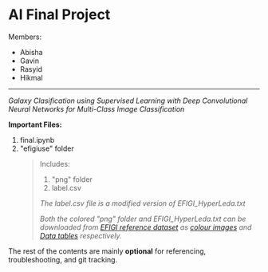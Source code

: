 # AI Final Project
Members:
- Abisha
- Gavin
- Rasyid
- Hikmal

---

*Galaxy Clasification using Supervised Learning with Deep Convolutional Neural Networks for Multi-Class Image Classification*

**Important Files:**
1. final.ipynb
2. "efigiuse" folder
    > Includes:
    > 1. "png" folder
    > 2. label.csv
    >
    > *The label.csv file is a modified version of EFIGI_HyperLeda.txt*
    >
    >*Both the colored "png" folder and EFIGI_HyperLeda.txt can be downloaded from [EFIGI reference dataset](https://www.astromatic.net/projects/efigi/) as [colour images](https://www.astromatic.net/download/efigi/efigi_png_gri-1.6.tgz) and [Data tables](https://www.astromatic.net/download/efigi/efigi_tables-1.6.2.tgz) respectively.*

The rest of the contents are mainly **optional** for referencing, troubleshooting, and git tracking.